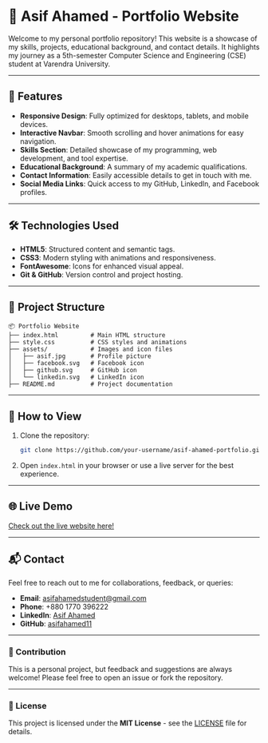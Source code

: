 # 🌟 Asif Ahamed - Portfolio Website

Welcome to my personal portfolio repository! This website is a showcase of my skills, projects, educational background, and contact details. It highlights my journey as a 5th-semester Computer Science and Engineering (CSE) student at Varendra University.

---

## 🚀 Features

- **Responsive Design**: Fully optimized for desktops, tablets, and mobile devices.
- **Interactive Navbar**: Smooth scrolling and hover animations for easy navigation.
- **Skills Section**: Detailed showcase of my programming, web development, and tool expertise.
- **Educational Background**: A summary of my academic qualifications.
- **Contact Information**: Easily accessible details to get in touch with me.
- **Social Media Links**: Quick access to my GitHub, LinkedIn, and Facebook profiles.

---

## 🛠️ Technologies Used

- **HTML5**: Structured content and semantic tags.
- **CSS3**: Modern styling with animations and responsiveness.
- **FontAwesome**: Icons for enhanced visual appeal.
- **Git & GitHub**: Version control and project hosting.

---

## 📂 Project Structure

```plaintext
📦 Portfolio Website
├── index.html         # Main HTML structure
├── style.css          # CSS styles and animations
├── assets/            # Images and icon files
│   ├── asif.jpg       # Profile picture
│   ├── facebook.svg   # Facebook icon
│   ├── github.svg     # GitHub icon
│   └── linkedin.svg   # LinkedIn icon
├── README.md          # Project documentation
```

---

## 🎯 How to View

1. Clone the repository:
   ```bash
   git clone https://github.com/your-username/asif-ahamed-portfolio.git
   ```
2. Open `index.html` in your browser or use a live server for the best experience.

---

## 🌐 Live Demo

[Check out the live website here!](https://asifahamed11.github.io/asif-ahamed-portfolio/)

---

## 📬 Contact

Feel free to reach out to me for collaborations, feedback, or queries:

- **Email**: [asifahamedstudent@gmail.com](mailto:asifahamedstudent@gmail.com)
- **Phone**: +880 1770 396222
- **LinkedIn**: [Asif Ahamed](https://www.linkedin.com/in/asif-ahamed-4aa72b182/)
- **GitHub**: [asifahamed11](https://github.com/asifahamed11)

---

### 🤝 Contribution

This is a personal project, but feedback and suggestions are always welcome! Please feel free to open an issue or fork the repository.

---

### 📜 License

This project is licensed under the **MIT License** - see the [LICENSE](LICENSE) file for details.


